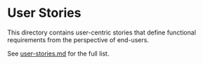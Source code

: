 # User Stories

This directory contains user-centric stories that define functional requirements from the perspective of end-users.

See [user-stories.md](user-stories.md) for the full list.